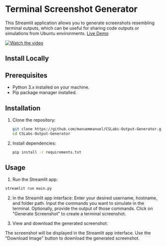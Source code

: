 # Terminal Screenshot Generator

This Streamlit application allows you to generate screenshots resembling terminal outputs, which can be useful for sharing code outputs or simulations from Ubuntu environments. [Live Demo](https://ubuntu-terminal-output-generator.streamlit.app/)

[![Watch the video](https://github.com/manuemmanuel/CSLabs-Output-Generator/blob/main/examples/screenshot.jpeg)](https://github.com/manuemmanuel/CSLabs-Output-Generator/blob/main/examples/example.mp4)

## Install Locally
## Prerequisites

- Python 3.x installed on your machine.
- Pip package manager installed.

## Installation

1. Clone the repository:

   ```bash
   git clone https://github.com/manuemmanuel/CSLabs-Output-Generator.git
   cd CSLabs-Output-Generator
2. Install dependencies:
 
   ```bash
   pip install -r requirements.txt
   ```
   
## Usage
1. Run the Streamlit app:
```bash
streamlit run main.py
```
2. In the Streamlit app interface:
Enter your desired username, hostname, and folder path.
Input the commands you want to simulate in the terminal.
Optionally, provide the output of those commands.
Click on "Generate Screenshot" to create a terminal screenshot.

3. View and download the generated screenshot:

The screenshot will be displayed in the Streamlit app interface.
Use the "Download Image" button to download the generated screenshot.


